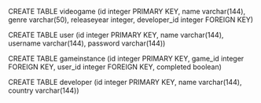 CREATE TABLE videogame (id integer PRIMARY KEY, name varchar(144), genre varchar(50), releaseyear integer, developer_id integer FOREIGN KEY)

CREATE TABLE user (id integer PRIMARY KEY, name varchar(144), username varchar(144), password varchar(144))

CREATE TABLE gameinstance (id integer PRIMARY KEY, game_id integer FOREIGN KEY, user_id integer FOREIGN KEY, completed boolean)

CREATE TABLE developer (id integer PRIMARY KEY, name varchar(144), country varchar(144))